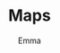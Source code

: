 ---
title: Maps

author: Emma 
description: About the historical maps around Germantown.

img: arc_003
---